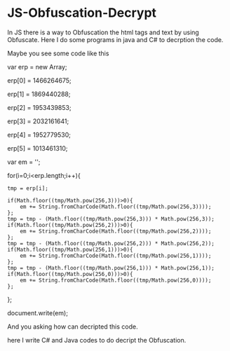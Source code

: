 # JS-Obfuscation-Decrypt
In JS there is a way to Obfuscation the html tags and text by using Obfuscate. Here I do some programs in java and C# to decrption the code.

Maybe you see some code like this 

var erp = new Array;

erp[0] = 1466264675;

erp[1] = 1869440288;

erp[2] = 1953439853;

erp[3] = 2032161641;

erp[4] = 1952779530;

erp[5] = 1013461310;

var em = '';

for(i=0;i<erp.length;i++){

	tmp = erp[i];
	
	if(Math.floor((tmp/Math.pow(256,3)))>0){
		em += String.fromCharCode(Math.floor((tmp/Math.pow(256,3))));
	};
	tmp = tmp - (Math.floor((tmp/Math.pow(256,3))) * Math.pow(256,3));
	if(Math.floor((tmp/Math.pow(256,2)))>0){
		em += String.fromCharCode(Math.floor((tmp/Math.pow(256,2))));
	};
	tmp = tmp - (Math.floor((tmp/Math.pow(256,2))) * Math.pow(256,2));
	if(Math.floor((tmp/Math.pow(256,1)))>0){
		em += String.fromCharCode(Math.floor((tmp/Math.pow(256,1))));
	};
	tmp = tmp - (Math.floor((tmp/Math.pow(256,1))) * Math.pow(256,1));
	if(Math.floor((tmp/Math.pow(256,0)))>0){
		em += String.fromCharCode(Math.floor((tmp/Math.pow(256,0))));
	};
	
};

document.write(em);

And you asking how can decripted this code.

here I write C# and Java codes to do decript the Obfuscation.

